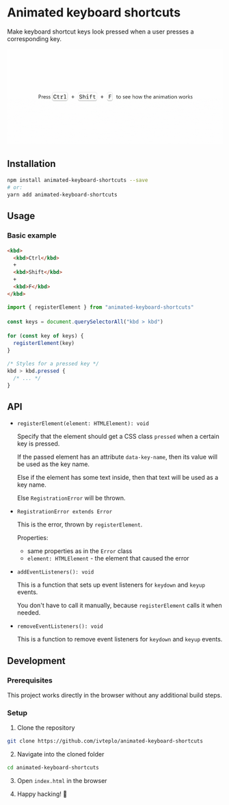 # Animated keyboard shortcuts
Make keyboard shortcut keys look pressed when a user presses a corresponding key.

![Preview of the result](preview.gif)

## Installation

```bash
npm install animated-keyboard-shortcuts --save
# or:
yarn add animated-keyboard-shortcuts
```

## Usage

### Basic example

```html
<kbd>
  <kbd>Ctrl</kbd>
  +
  <kbd>Shift</kbd>
  +
  <kbd>F</kbd>
</kbd>
```

```javascript
import { registerElement } from "animated-keyboard-shortcuts"

const keys = document.querySelectorAll("kbd > kbd")

for (const key of keys) {
  registerElement(key)
}
```

```css
/* Styles for a pressed key */
kbd > kbd.pressed {
  /* ... */
}
```

## API

- `registerElement(element: HTMLElement): void`

  Specify that the element should get a CSS class `pressed` when a certain key is pressed.

  If the passed element has an attribute `data-key-name`, then its value will be used as the key name.

  Else if the element has some text inside, then that text will be used as a key name.

  Else `RegistrationError` will be thrown.

- `RegistrationError extends Error`

  This is the error, thrown by `registerElement`.

  Properties:
  - same properties as in the `Error` class
  - `element: HTMLElement` - the element that caused the error

- `addEventListeners(): void`

  This is a function that sets up event listeners for `keydown` and `keyup` events.

  You don't have to call it manually, because `registerElement` calls it when needed.

- `removeEventListeners(): void`

  This is a function to remove event listeners for `keydown` and `keyup` events.

## Development

### Prerequisites

This project works directly in the browser without any additional build steps.

### Setup

1. Clone the repository

```bash
git clone https://github.com/ivteplo/animated-keyboard-shortcuts
```

2. Navigate into the cloned folder

```bash
cd animated-keyboard-shortcuts
```

3. Open `index.html` in the browser

4. Happy hacking! 🎉
